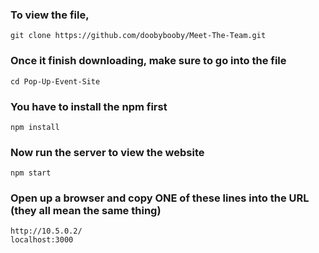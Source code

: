 ### To view the file, 

```
git clone https://github.com/doobybooby/Meet-The-Team.git
```

### Once it finish downloading, make sure to go into the file
```
cd Pop-Up-Event-Site
```
### You have to install the npm first
```
npm install
```
### Now run the server to view the website
```
npm start
```
### Open up a browser and copy **ONE** of these lines into the URL (they all mean the same thing)
```
http://10.5.0.2/
localhost:3000
 ```
